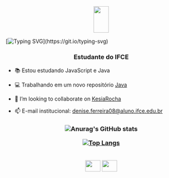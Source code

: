 <div align= center>
<img height = 70 width = 40 src= "https://myoctocat.com/assets/images/base-octocat.svg"/>
</div>
 
[![Typing SVG](https://readme-typing-svg.herokuapp.com/?color=00bfbf&size=35&center=true&vCenter=true&width=1000&lines=HELLO!+MY+NAME+IS+DENISE+FERREIRA;Bem-vindo!)](https://git.io/typing-svg)


 <h3 align="center">Estudante do IFCE</h3>

- 📚 Estou estudando JavaScript e Java

- 💻 Trabalhando em um novo repositório [Java](https://github.com/DeniseFer/DeniseFer/edit/main/README.md)

- 👯 I’m looking to collaborate on [KesiaRocha](https://github.com/DeniseFer/DeniseFer/edit/main/README.md)

- 📫 E-mail institucional: denise.ferreira08@aluno.ifce.edu.br

</h3>

<h3 align = center>


![Anurag's GitHub stats](https://github-readme-stats.vercel.app/api?username=DeniseFer&show_icons=true&theme=radical)

[![Top Langs](https://github-readme-stats.vercel.app/api/top-langs/?username=DeniseFer&hide_progress=true&theme=radical)](https://github.com/DeniseFer/github-readme-stats)

 
<div style="display: inline_block"><br>
 <link rel="stylesheet" href="https://cdn.jsdelivr.net/gh/devicons/devicon@v2.15.1/devicon.min.css">
 <img height= 30 width = 40 src="https://cdn.jsdelivr.net/gh/devicons/devicon/icons/java/java-original.svg" />
 <img height = 30 width = 40 src="https://cdn.jsdelivr.net/gh/devicons/devicon/icons/javascript/javascript-original.svg" />
</div>         
          
